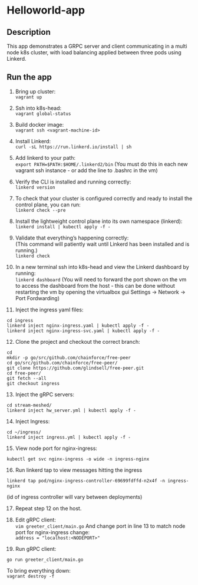 # Helloworld-app
## Description  
This app demonstrates a GRPC server and client communicating in a multi node k8s cluster, with load balancing applied between three pods using Linkerd.

## Run the app
1. Bring up cluster:  
```vagrant up```

2. Ssh into k8s-head:  
```vagrant global-status```

3. Build docker image:  
```vagrant ssh <vagrant-machine-id>```

4. Install Linkerd:  
```curl -sL https://run.linkerd.io/install | sh```

5. Add linkerd to your path:  
```export PATH=$PATH:$HOME/.linkerd2/bin```
(You must do this in each new vagrant ssh instance - or add the line to .bashrc in the vm)

6. Verify the CLI is installed and running correctly:  
```linkerd version```

7. To check that your cluster is configured correctly and ready to install the control plane, you can run:  
```linkerd check --pre```

8. Install the lightweight control plane into its own namespace (linkerd):  
```linkerd install | kubectl apply -f -```

9. Validate that everything’s happening correctly:  
(This command will patiently wait until Linkerd has been installed and is running.)  
```linkerd check```

10. In a new terminal ssh into k8s-head and view the Linkerd dashboard by running:  
```linkerd dashboard```
(You will need to forward the port shown on the vm to access the dashboard from the host - this can be done without restarting the vm by opening the virtualbox gui Settings -> Network -> Port Fordwarding)

11. Inject the ingress yaml files:  
```
cd ingress
linkerd inject nginx-ingress.yaml | kubectl apply -f -
linkerd inject nginx-ingress-svc.yaml | kubectl apply -f -
```

12. Clone the project and checkout the correct branch:  
```
cd
mkdir -p go/src/github.com/chainforce/free-peer
cd go/src/github.com/chainforce/free-peer/
git clone https://github.com/glindsell/free-peer.git
cd free-peer/
git fetch --all
git checkout ingress
```

13. Inject the gRPC servers:  
```
cd stream-meshed/
linkerd inject hw_server.yml | kubectl apply -f -
```

14. Inject Ingress:  
```
cd ~/ingress/
linkerd inject ingress.yml | kubectl apply -f -
```

15. View node port for nginx-ingress:  
```
kubectl get svc nginx-ingress -o wide -n ingress-nginx
```

16. Run linkerd tap to view messages hitting the ingress
```
linkerd tap pod/nginx-ingress-controller-69699fdffd-n2x4f -n ingress-nginx
```
(id of ingress controller will vary between deployments)

17. Repeat step 12 on the host.  

18. Edit gRPC client:  
```vim greeter_client/main.go```
And change port in line 13 to match node port for nginx-ingress
change:  
```address = "localhost:<NODEPORT>"```

19. Run gRPC client:
```
go run greeter_client/main.go
```

To bring everything down:  
```vagrant destroy -f```  
